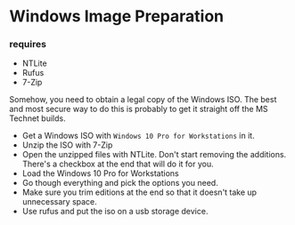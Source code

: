 # Windows Image Preparation

### requires

- NTLite
- Rufus
- 7-Zip

Somehow, you need to obtain a legal copy of the Windows ISO.
The best and most secure way to do this is probably to get it straight off the
MS Technet builds.

- Get a Windows ISO with `Windows 10 Pro for Workstations` in it.
- Unzip the ISO with 7-Zip
- Open the unzipped files with NTLite. Don't start removing the additions.
There's a checkbox at the end that will do it for you.
- Load the Windows 10 Pro for Workstations
- Go though everything and pick the options you need.
- Make sure you trim editions at the end so that it doesn't take up unnecessary
space.
- Use rufus and put the iso on a usb storage device.
